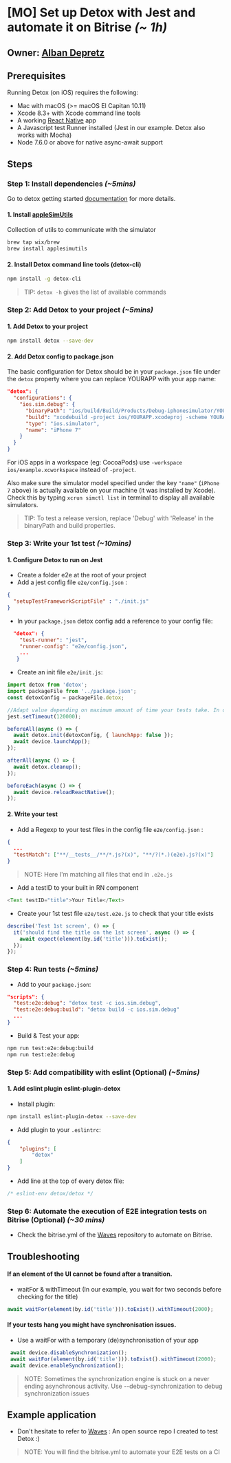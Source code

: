 # [MO] Set up Detox with Jest and automate it on Bitrise *(~ 1h)*

## Owner: [Alban Depretz](https://github.com/chdeps)

## Prerequisites

Running Detox (on iOS) requires the following:

* Mac with macOS (>= macOS El Capitan 10.11)
* Xcode 8.3+ with Xcode command line tools
* A working [React Native](https://facebook.github.io/react-native/docs/getting-started.html) app
* A Javascript test Runner installed (Jest in our example. Detox also works with Mocha)
* Node 7.6.0 or above for native async-await support

## Steps

### Step 1: Install dependencies *(~5mins)*

Go to detox getting started [documentation](https://github.com/wix/detox/blob/master/docs/Introduction.GettingStarted.md) for more details.

#### 1. Install [appleSimUtils](https://github.com/wix/AppleSimulatorUtils)

Collection of utils to communicate with the simulator

```sh
brew tap wix/brew
brew install applesimutils
```

#### 2. Install Detox command line tools (detox-cli)

  ```sh
  npm install -g detox-cli
  ```
  
> TIP: `detox -h` gives the list of available commands

### Step 2: Add Detox to your project *(~5mins)*

#### 1. Add Detox to your project

```sh
npm install detox --save-dev
```

#### 2. Add Detox config to package.json

The basic configuration for Detox should be in your `package.json` file under the `detox` property where you can replace YOURAPP with your app name:

```json
"detox": {
  "configurations": {
    "ios.sim.debug": {
      "binaryPath": "ios/build/Build/Products/Debug-iphonesimulator/YOURAPP.app",
      "build": "xcodebuild -project ios/YOURAPP.xcodeproj -scheme YOURAPP -configuration Debug -sdk iphonesimulator -derivedDataPath ios/build",
      "type": "ios.simulator",
      "name": "iPhone 7"
    }
  }
}
```

For iOS apps in a workspace (eg: CocoaPods) use `-workspace ios/example.xcworkspace` instead of `-project`.

Also make sure the simulator model specified under the key `"name"` (`iPhone 7` above) is actually available on your machine (it was installed by Xcode). Check this by typing `xcrun simctl list` in terminal to display all available simulators.

> TIP: To test a release version, replace 'Debug' with 'Release' in the binaryPath and build properties. 


### Step 3: Write your 1st test *(~10mins)*

#### 1. Configure Detox to run on Jest

* Create a folder e2e at the root of your project
* Add a jest config file `e2e/config.json` :

```json
{
  "setupTestFrameworkScriptFile" : "./init.js"
}
```

* In your `package.json` detox config add a reference to your config file:

```json
  "detox": {
    "test-runner": "jest",
    "runner-config": "e2e/config.json",
    ...
   }
```

* Create an init file `e2e/init.js`:

```js
import detox from 'detox';
import packageFile from '../package.json';
const detoxConfig = packageFile.detox;

//Adapt value depending on maximum amount of time your tests take. In our case the CI will wait 2mins before failing. 
jest.setTimeout(120000);

beforeAll(async () => {
  await detox.init(detoxConfig, { launchApp: false });
  await device.launchApp();
});

afterAll(async () => {
  await detox.cleanup();
});

beforeEach(async () => {
  await device.reloadReactNative();
});
```

#### 2. Write your test

* Add a Regexp to your test files in the config file `e2e/config.json` :

```json
{
  ...
  "testMatch": ["**/__tests__/**/*.js?(x)", "**/?(*.)(e2e).js?(x)"]
}
```

> NOTE: Here I'm matching all files that end in `.e2e.js` 

* Add a testID to your built in RN component

```js
<Text testID="title">Your Title</Text>
```
* Create your 1st test file `e2e/test.e2e.js` to check that your title exists

```js
describe('Test 1st screen', () => {
  it('should find the title on the 1st screen', async () => {
    await expect(element(by.id('title'))).toExist();
  });
});
```

### Step 4: Run tests *(~5mins)*

* Add to your `package.json`:

```json
"scripts": {
  "test:e2e:debug": "detox test -c ios.sim.debug",
  "test:e2e:debug:build": "detox build -c ios.sim.debug"
  ...
}
```

* Build & Test your app:

```sh
npm run test:e2e:debug:build
npm run test:e2e:debug
```

### Step 5: Add compatibility with eslint (Optional) *(~5mins)*

#### 1. Add eslint plugin eslint-plugin-detox

* Install plugin:

```sh
npm install eslint-plugin-detox --save-dev
```

* Add plugin to your `.eslintrc`:

```json
{
    "plugins": [
        "detox"
    ]
}
```

* Add line at the top of every detox file:

```js
/* eslint-env detox/detox */
```

### Step 6: Automate the execution of E2E integration tests on Bitrise (Optional) *(~30 mins)*

* Check the bitrise.yml of the [Waves](https://github.com/chdeps/waves) repository to automate on Bitrise.

## Troubleshooting

#### If an element of the UI cannot be found after a transition.

* waitFor & withTimeout (In our example, you wait for two seconds before checking for the title)

 ```js
await waitFor(element(by.id('title'))).toExist().withTimeout(2000);
```

#### If your tests hang you might have synchronisation issues.

* Use a waitFor with a temporary (de)synchronisation of your app

 ```js
  await device.disableSynchronization();
  await waitFor(element(by.id('title'))).toExist().withTimeout(2000);
  await device.enableSynchronization();
```

> NOTE: Sometimes the synchronization engine is stuck on a never ending asynchronous activity. Use --debug-synchronization to debug synchronization issues 

## Example application

* Don't hesitate to refer to [Waves](https://github.com/chdeps/waves) : An open source repo I created to test Detox :)

> NOTE: You will find the bitrise.yml to automate your E2E tests on a CI
